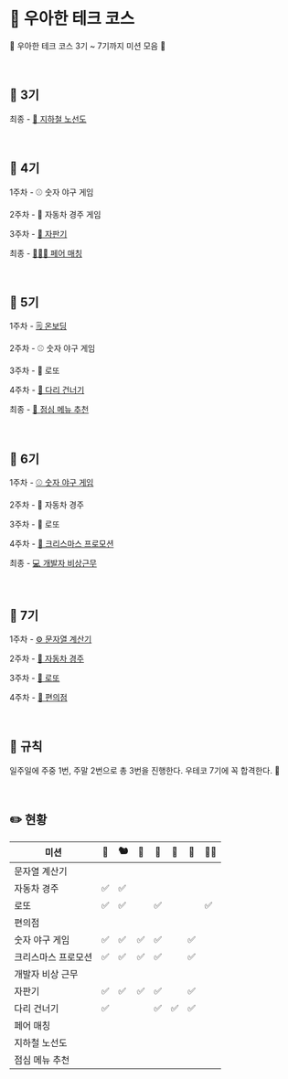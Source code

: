 # 🌌 우아한 테크 코스

🦖 우아한 테크 코스 3기 ~ 7기까지 미션 모음 🦕

<br>

## 🚀 3기

최종 - [🚈 지하철 노선도](https://github.com/woowacourse/java-subway-path-precourse)

<br>

## 🚀 4기

1주차 - ⚾ 숫자 야구 게임

2주차 - 🚗 자동차 경주 게임

3주차 - [🥤 자판기](https://github.com/woowacourse/java-vendingmachine-precourse)

최종 -  [🧑‍🤝‍🧑 페어 매칭](https://github.com/woowacourse/java-pairmatching-precourse)

<br>

## 🚀 5기

1주차 - [🗒️ 온보딩](https://github.com/c4fiber/java-onboarding)

2주차 - ⚾ 숫자 야구 게임

3주차 - 🎰 로또

4주차 - [🌉 다리 건너기](https://github.com/bark20/java-bridge)

최종 - [🍚  점심 메뉴 추천](https://github.com/chaewon121/java-menu/tree/chaewon121)

<br>

## 🚀 6기

1주차 - [⚾ 숫자 야구 게임](https://github.com/woowacourse-precourse/java-baseball-6)

2주차 - 🚗 자동차 경주

3주차 - 🎰 로또

4주차 - [🎄 크리스마스 프로모션](https://github.com/woowacourse-precourse/java-christmas-6)

최종 - [💻 개발자 비상근무](https://github.com/woowacourse-precourse/java-oncall-6)

<br>

## 🚀 7기

1주차 - [⚙️ 문자열 계산기](https://github.com/woowacourse-precourse/java-calculator-7)

2주차 - [🚗 자동차 경주](https://github.com/woowacourse-precourse/java-racingcar-7)

3주차 - [🎰 로또](https://github.com/woowacourse-precourse/java-lotto-7)

4주차 - [🏪 편의점](https://github.com/woowacourse-precourse/java-convenience-store-7)

<br>

## 📑 규칙

일주일에 주중 1번, 주말 2번으로 총 3번을 진행한다.
우테코 7기에 꼭 합격한다. 🌟

<br>

## ✏️ 현황

|미션|🦦|🐿️|🥔|🐇|🐶|🐬|🧑🏻|
|---|---|---|---|---|---|---|---|
|문자열 계산기||||||||
|자동차 경주|✅|✅||||||
|로또|✅|✅||✅|||✅|
|편의점||||||||
|숫자 야구 게임|✅|✅|✅|✅||✅||
|크리스마스 프로모션|✅|✅|✅|✅||✅||
|개발자 비상 근무||||||||
|자판기|✅|✅|✅|✅||✅||
|다리 건너기|✅|||✅|✅|✅||
|페어 매칭||||||||
|지하철 노선도||||||||
|점심 메뉴 추천||||||||
